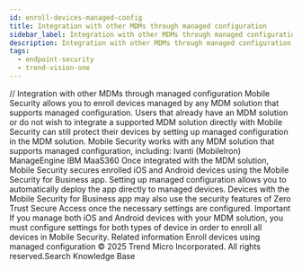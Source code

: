 ```yaml
---
id: enroll-devices-managed-config
title: Integration with other MDMs through managed configuration
sidebar_label: Integration with other MDMs through managed configuration
description: Integration with other MDMs through managed configuration
tags:
  - endpoint-security
  - trend-vision-one
---
```


/*<![CDATA[*/ $('#title').html($('meta[name=map-description]').attr('content')); /*]]>*/ Integration with other MDMs through managed configuration Mobile Security allows you to enroll devices managed by any MDM solution that supports managed configuration. Users that already have an MDM solution or do not wish to integrate a supported MDM solution directly with Mobile Security can still protect their devices by setting up managed configuration in the MDM solution. Mobile Security works with any MDM solution that supports managed configuration, including: Ivanti (MobileIron) ManageEngine IBM MaaS360 Once integrated with the MDM solution, Mobile Security secures enrolled iOS and Android devices using the Mobile Security for Business app. Setting up managed configuration allows you to automatically deploy the app directly to managed devices. Devices with the Mobile Security for Business app may also use the security features of Zero Trust Secure Access once the necessary settings are configured. Important If you manage both iOS and Android devices with your MDM solution, you must configure settings for both types of device in order to enroll all devices in Mobile Security. Related information Enroll devices using managed configuration © 2025 Trend Micro Incorporated. All rights reserved.Search Knowledge Base